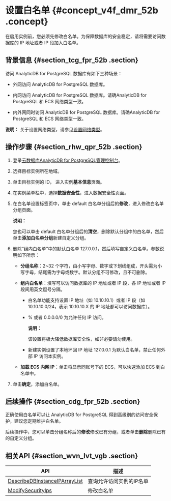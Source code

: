 # 设置白名单 {#concept_v4f_dmr_52b .concept}

在启用实例前，您必须先修改白名单。为保障数据库的安全稳定，请将需要访问数据库的 IP 地址或者 IP 段加入白名单。

## 背景信息 {#section_tcg_fpr_52b .section}

访问 AnalyticDB for PostgreSQL 数据库有如下三种场景：

-   外网访问 AnalyticDB for PostgreSQL 数据库。

-   内网访问 AnalyticDB for PostgreSQL 数据库。请确AnalyticDB for PostgreSQL 和 ECS 网络类型一致。

-   内外网同时访问 AnalyticDB for PostgreSQL 数据库。请确AnalyticDB for PostgreSQL 和 ECS 网络类型一致。


**说明：** 关于设置网络类型，请参见[设置网络类型](intl.zh-CN/快速入门/配置实例/设置网络类型.md#)。

## 操作步骤 {#section_rhw_qpr_52b .section}

1.  登录[云数据库AnalyticDB for PostgreSQL管理控制台](https://gpdb.console.aliyun.com)。
2.  选择目标实例所在地域。
3.  单击目标实例的 ID， 进入实例**基本信息**页面。
4.  在实例菜单栏中，选择**数据安全性**，进入数据安全性页面。

5.  在白名单设置标签页中，单击 default 白名单分组后的**修改**，进入修改白名单分组页面。

    **说明：** 

    您也可以单击 default 白名单分组后的**清空**，删除默认分组中的白名单，然后单击**添加白名单分组**新建自定义分组。

6.  删除“组内白名单”中的默认白名单 127.0.0.1，然后填写自定义白名单。参数说明如下所示：
    -   **分组名称**：2~32 个字符，由小写字母、数字或下划线组成，开头需为小写字母，结尾需为字母或数字。默认分组不可修改，且不可删除。

    -   **组内白名单**：填写可以访问数据库的 IP 地址或者 IP 段，各 IP 地址或者 IP 段间用英文逗号分隔。

        -   白名单功能支持设置 IP 地址（如 10.10.10.1）或者 IP 段（如 10.10.10.0/24，表示 10.10.10.X 的 IP 地址都可以访问数据库）。

        -   % 或者 0.0.0.0/0 为允许任何 IP 访问。

            **说明：** 

            该设置将极大降低数据库安全性，如非必要请勿使用。

        -   新建实例设置了本地环回 IP 地址 127.0.0.1 为默认白名单，禁止任何外部 IP 访问本实例。

    -   **加载 ECS 内网 IP**：单击将显示同账号下的 ECS，可以快速添加 ECS 到白名单中。

7.  单击**确定**，添加白名单。

## 后续操作 {#section_cdg_fpr_52b .section}

正确使用白名单可以让 AnalyticDB for PostgreSQL 得到高级别的访问安全保护，建议您定期维护白名单。

后续操作中，您可以单击分组名称后的**修改**修改已有分组，或者单击**删除**删除已有的自定义分组。

## 相关API {#section_wvn_lvt_vgb .section}

|API|描述|
|---|--|
|[DescribeDBInstanceIPArrayList](../../../../intl.zh-CN/API参考/安全管理/DescribeDBInstanceIPArrayList.md#)|查询允许访问实例的IP名单|
|[ModifySecurityIps](../../../../intl.zh-CN/API参考/安全管理/ModifySecurityIps.md#)|修改白名单|

